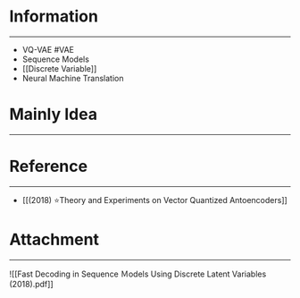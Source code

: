# Information
---
- VQ-VAE #VAE 
- Sequence Models
- [[Discrete Variable]]
- Neural Machine Translation
# Mainly Idea
---


# Reference
---
- [[(2018) ⭐Theory and Experiments on Vector Quantized Antoencoders]]

# Attachment
---
![[Fast Decoding in Sequence Ｍodels Using Discrete Latent Variables (2018).pdf]]